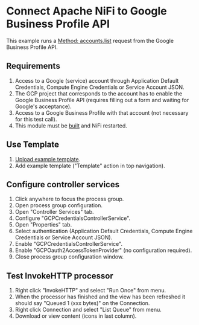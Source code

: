 # Connect Apache NiFi to Google Business Profile API

This example runs a [Method: accounts.list](https://developers.google.com/my-business/reference/accountmanagement/rest/v1/accounts/list) request from the Google Business Profile API.

## Requirements

1. Access to a Google (service) account through Application Default Credentials, Compute Engine Credentials or Service Account JSON.
2. The GCP project that corresponds to the account has to enable the Google Business Profile API (requires filling out a form and waiting for Google's acceptance).
3. Access to a Google Business Profile with that account (not necessary for this test call).
4. This module must be [built](../../README.md#manual-build) and NiFi restarted.

## Use Template

1. [Upload example template](https://nifi.apache.org/docs/nifi-docs/html/user-guide.html#Import_Template).
2. Add example template ("Template" action in top navigation).

## Configure controller services

1. Click anywhere to focus the process group.
2. Open process group configuration.
3. Open "Controller Services" tab.
4. Configure "GCPCredentialsControllerService".
5. Open "Properties" tab.
6. Select authentication (Application Default Credentials, Compute Engine Credentials or Service Account JSON).
7. Enable "GCPCredentialsControllerService".
8. Enable "GCPOauth2AccessTokenProvider" (no configuration required).
9. Close process group configuration window.

## Test InvokeHTTP processor

1. Right click "InvokeHTTP" and select "Run Once" from menu.
2. When the processor has finished and the view has been refreshed it should say "Queued 1 (xxx bytes)" on the Connection.
3. Right click Connection and select "List Queue" from menu.
4. Download or view content (icons in last column).
